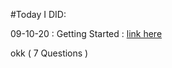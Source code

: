 #Today I DID:

09-10-20 : Getting Started : <a href="https://www.pepcoding.com/resources/online-java-foundation/getting-started">link here</a>

okk
            ( 7 Questions )

